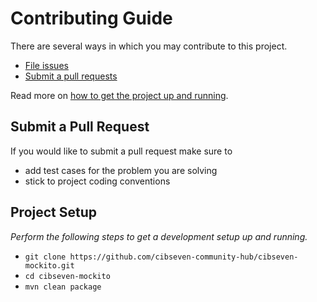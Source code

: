 # Contributing Guide

There are several ways in which you may contribute to this project.

* [File issues](https://github.com/cibseven-community-hub/cibseven-mockito/issues)
* [Submit a pull requests](#submit-a-pull-request)

Read more on [how to get the project up and running](#project-setup).


## Submit a Pull Request

If you would like to submit a pull request make sure to 

- add test cases for the problem you are solving
- stick to project coding conventions


## Project Setup

_Perform the following steps to get a development setup up and running._

- `git clone https://github.com/cibseven-community-hub/cibseven-mockito.git`
- `cd cibseven-mockito`
- `mvn clean package`
